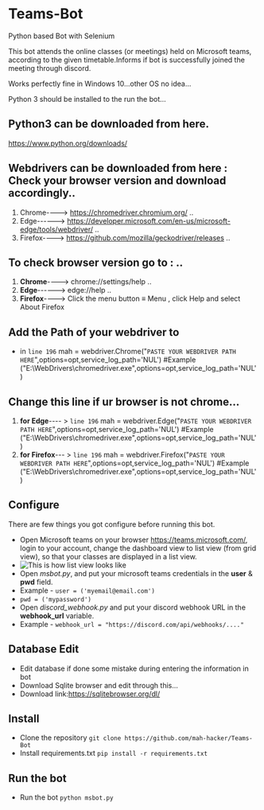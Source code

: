 # Teams-Bot
Python based Bot with Selenium

This bot attends the online classes (or meetings) held on Microsoft teams, according to the given timetable.Informs if bot is successfully joined the
meeting through discord.

Works perfectly fine in Windows 10...other OS no idea...

Python 3 should be installed to the run the bot...

## Python3 can be downloaded from here.
https://www.python.org/downloads/


## Webdrivers can be downloaded from here : Check your browser version and download accordingly..
1. Chrome----> https://chromedriver.chromium.org/ ..
2. Edge------> https://developer.microsoft.com/en-us/microsoft-edge/tools/webdriver/ ..
3. Firefox----> https://github.com/mozilla/geckodriver/releases ..


## To check browser version go to : ..

1. **Chrome**----> chrome://settings/help ..
2. **Edge**------> edge://help ..
3. **Firefox**----> Click the menu button ≡ Menu , click Help and select About Firefox

## Add the Path of your webdriver to
- in `line 196` mah = webdriver.Chrome("`PASTE YOUR WEBDRIVER PATH HERE`",options=opt,service_log_path='NUL') #Example ("E:\WebDrivers\chromedriver.exe",options=opt,service_log_path='NUL')

## Change this line if ur browser is not chrome...
1. **for Edge**---- > `line 196` mah = webdriver.Edge("`PASTE YOUR WEBDRIVER PATH HERE`",options=opt,service_log_path='NUL') #Example ("E:\WebDrivers\chromedriver.exe",options=opt,service_log_path='NUL')
2. **for Firefox**--- > `line 196` mah = webdriver.Firefox("`PASTE YOUR WEBDRIVER PATH HERE`",options=opt,service_log_path='NUL') #Example ("E:\WebDrivers\chromedriver.exe",options=opt,service_log_path='NUL')

## Configure
There are few things you got configure before running this bot.

 - Open Microsoft teams on your browser https://teams.microsoft.com/, login to your account, change the dashboard view to list view (from grid view), so that your classes are displayed in a list view. 
 - ![This is how list view looks like](https://imgur.com/a/G9WDQiC)
 - Open *msbot.py*, and put your microsoft teams credentials in the **user** & **pwd** field. 
 - Example - `user = ('myemail@email.com')`
 - `pwd = ('mypassword')`
 - Open *discord_webhook.py* and put your discord webhook URL in the **webhook_url** variable. 
 - Example - `webhook_url = "https://discord.com/api/webhooks/...."`

## Database Edit

 - Edit database if done some mistake during entering the information in bot
 - Download Sqlite browser and edit through this...
 - Download link:https://sqlitebrowser.org/dl/

## Install

 - Clone the repository `git clone https://github.com/mah-hacker/Teams-Bot`
 - Install requirements.txt `pip install -r requirements.txt`
 
 ## Run the bot
 - Run the bot `python msbot.py`
